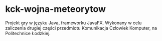 # kck-wojna-meteorytow
Projekt gry w języku Java, frameworku JavaFX.
Wykonany w celu zaliczenia drugiej części przedmiotu Komunikacja Człowiek Komputer, na Politechnice Łodzkiej.
